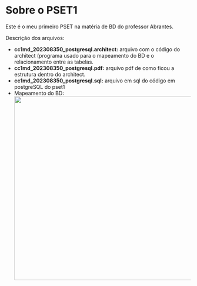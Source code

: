 # Sobre o PSET1

Este é o meu primeiro PSET na matéria de BD do professor Abrantes.

Descrição dos arquivos:
- **cc1md_202308350_postgresql.architect:** arquivo com o código do architect (programa usado para o mapeamento do BD e o relacionamento entre as tabelas.
- **cc1md_202308350_postgresql.pdf:** arquivo pdf de como ficou a estrutura dentro do architect.
- **cc1md_202308350_postgresql.sql:** arquivo em sql do código em postgreSQL do pset1
- Mapeamento do BD:
<img src="![image](https://github.com/ppg0dd/uvv_bd1_cc1md/assets/126162932/5deea4f4-8f75-4eeb-8d2d-af16d0232397)
" width="500px">
